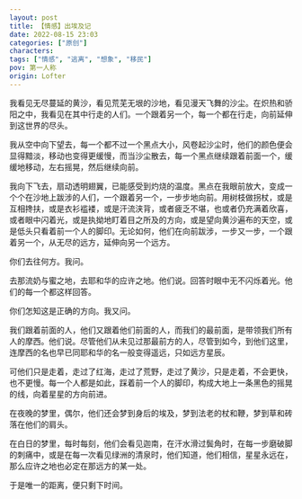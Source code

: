 ```yaml
---
layout: post
title: 【情感】出埃及记
date: 2022-08-15 23:03
categories: ["原创"]
characters: 
tags: ["情感", "逃离", "想象", "移民"]
pov: 第一人称
origin: Lofter
---
```


我看见无尽蔓延的黄沙，看见荒芜无垠的沙地，看见漫天飞舞的沙尘。在炽热和骄阳之中，我看见在其中行走的人们。一个跟着另一个，每一个都在行走，向前延伸到这世界的尽头。

我从空中向下望去，每一个都不过一个黑点大小，风卷起沙尘时，他们的颜色便会显得黯淡，移动也变得更缓慢，而当沙尘散去，每一个黑点继续跟着前面一个，缓缓地移动，左右摇晃，然后继续向前。

我向下飞去，扇动透明翅翼，已能感受到灼烧的温度。黑点在我眼前放大，变成一个个在沙地上跋涉的人们，一个跟着另一个，一步步地向前。用树枝做拐杖，或是互相搀扶，或是衣衫褴褛，或是汗流浃背，或者疲乏不堪，也或者仍充满着欣喜，或者眼中闪着光，或是执拗地盯着目之所及的方向，或是望向黄沙遍布的天空，或是低头只看着前一个人的脚印。无论如何，他们在向前跋涉，一步又一步，一个跟着另一个，从无尽的远方，延伸向另一个远方。

你们去往何方。我问。

去那流奶与蜜之地，去耶和华的应许之地。他们说。回答时眼中无不闪烁着光。他们的每一个都这样回答。

你们怎知这是正确的方向。我又问。

我们跟着前面的人，他们又跟着他们前面的人，而我们的最前面，是带领我们所有人的摩西。他们说。尽管他们从未见过那最前方的人，尽管到如今，到他们这里，连摩西的名也早已同耶和华的名一般变得遥远，只如远方星辰。

可他们只是走着，走过了红海，走过了荒野，走过了黄沙，只是走着，不会更快，也不更慢。每一个人都是如此，踩着前一个人的脚印，构成大地上一条黑色的摇晃的线，向着星星的方向前进。

在夜晚的梦里，偶尔，他们还会梦到身后的埃及，梦到法老的杖和鞭，梦到草和砖落在他们的肩头。

在白日的梦里，每时每刻，他们会看见迦南，在汗水滑过鬓角时，在每一步磨破脚的刺痛中，或是在每一次看见绿洲的清泉时，他们知道，他们相信，星星永远在，那么应许之地也必定在那远方的某一处。

于是唯一的距离，便只剩下时间。

